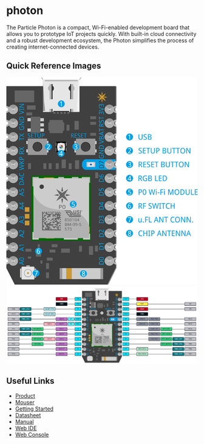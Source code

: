 # photon

The Particle Photon is a compact, Wi-Fi-enabled development board that allows you to prototype IoT projects quickly. With built-in cloud connectivity and a robust development ecosystem, the Photon simplifies the process of creating internet-connected devices.

## Quick Reference Images

<img src="https://raw.githubusercontent.com/balaji303/photon/master/docs/photon_pin_markings.png" alt="Board Overview" class="inline"/>
<img src="https://raw.githubusercontent.com/balaji303/photon/master/docs/Photon-PinOUT.png" alt="Pin Out" class="inline"/>

## Useful Links

- [Product](https://docs.particle.io/photon/)
- [Mouser](https://www.mouser.in/ProductDetail/Particle/PHOTONH?qs=GZwCxkjl%252BU3g5%2FvfTsCoew%3D%3D)
- [Getting Started](https://docs.particle.io/quickstart/photon/)
- [Datasheet](https://docs.particle.io/reference/datasheets/wi-fi/photon-datasheet/)
- [Manual](https://github.com/balaji303/photon/blob/master/docs/photon_All_In_One-2950691.pdf)
- [Web IDE](https://build.particle.io/)
- [Web Console](https://console.particle.io/)

